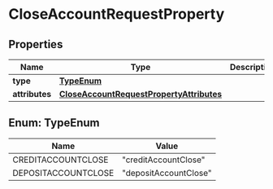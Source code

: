 

# CloseAccountRequestProperty


## Properties

| Name | Type | Description | Notes |
|------------ | ------------- | ------------- | -------------|
|**type** | [**TypeEnum**](#TypeEnum) |  |  [optional] |
|**attributes** | [**CloseAccountRequestPropertyAttributes**](CloseAccountRequestPropertyAttributes.md) |  |  [optional] |



## Enum: TypeEnum

| Name | Value |
|---- | -----|
| CREDITACCOUNTCLOSE | &quot;creditAccountClose&quot; |
| DEPOSITACCOUNTCLOSE | &quot;depositAccountClose&quot; |



